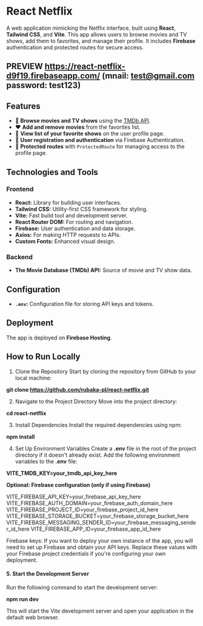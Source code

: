 # React Netflix

A web application mimicking the Netflix interface, built using **React**, **Tailwind CSS**, and **Vite**. This app allows users to browse movies and TV shows, add them to favorites, and manage their profile. It includes **Firebase** authentication and protected routes for secure access.
## PREVIEW https://react-netflix-d9f19.firebaseapp.com/    (mnail: test@gmail.com password: test123)
## Features

- 🌟 **Browse movies and TV shows** using the [TMDb API](https://www.themoviedb.org/documentation/api).
- ❤️ **Add and remove movies** from the favorites list.
- 👤 **View list of your favorite shows** on the user profile page.
- 🔐 **User registration and authentication** via Firebase Authentication.
- 🚪 **Protected routes** with `ProtectedRoute` for managing access to the profile page.

## Technologies and Tools

### Frontend

- **React:** Library for building user interfaces.
- **Tailwind CSS:** Utility-first CSS framework for styling.
- **Vite:** Fast build tool and development server.
- **React Router DOM:** For routing and navigation.
- **Firebase:** User authentication and data storage.
- **Axios:** For making HTTP requests to APIs.
- **Custom Fonts:** Enhanced visual design.

### Backend

- **The Movie Database (TMDb) API:** Source of movie and TV show data.

## Configuration

- **`.env`:** Configuration file for storing API keys and tokens.

## Deployment

The app is deployed on **Firebase Hosting**.

## How to Run Locally
1. Clone the Repository
Start by cloning the repository from GitHub to your local machine:

**git clone https://github.com/rubaka-pl/react-netflix.git**

2. Navigate to the Project Directory
Move into the project directory:

**cd react-netflix**

3. Install Dependencies
Install the required dependencies using npm:

**npm install**

4. Set Up Environment Variables 
Create a **.env** file in the root of the project directory if it doesn't already exist. Add the following environment variables to the **.env** file:

**VITE_TMDB_KEY=your_tmdb_api_key_here**


**Optional: Firebase configuration (only if using Firebase)**


VITE_FIREBASE_API_KEY=your_firebase_api_key_here
VITE_FIREBASE_AUTH_DOMAIN=your_firebase_auth_domain_here
VITE_FIREBASE_PROJECT_ID=your_firebase_project_id_here
VITE_FIREBASE_STORAGE_BUCKET=your_firebase_storage_bucket_here
VITE_FIREBASE_MESSAGING_SENDER_ID=your_firebase_messaging_sender_id_here
VITE_FIREBASE_APP_ID=your_firebase_app_id_here

Firebase keys: If you want to deploy your own instance of the app, you will need to set up Firebase and obtain your API keys. Replace these values with your Firebase project credentials if you're configuring your own deployment.

#### 5. Start the Development Server 
Run the following command to start the development server:


**npm run dev**


This will start the Vite development server and open your application in the default web browser.

